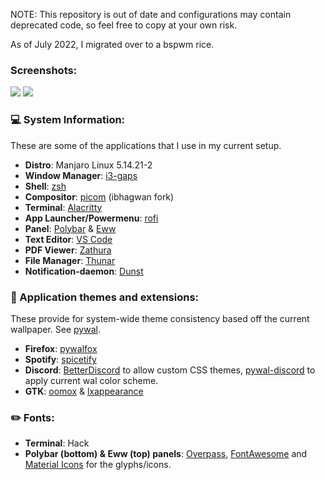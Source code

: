 NOTE: This repository is out of date and configurations may contain deprecated code, so feel free to copy at your own risk.

As of July 2022, I migrated over to a bspwm rice.
### Screenshots:

<img src="screenshot.png">
<img src="screenshot2.png">


### :computer: System Information:

These are some of the applications that I use in my current setup. 

- **Distro**: Manjaro Linux 5.14.21-2
- **Window Manager**: [i3-gaps](https://github.com/Airblader/i3)  
- **Shell**: [zsh](https://ohmyz.sh/)
- **Compositor**: [picom](https://github.com/ibhagwan/picom) (ibhagwan fork)
- **Terminal**: [Alacritty](https://github.com/alacritty/alacritty)  
- **App Launcher/Powermenu**: [rofi](https://github.com/davatorium/rofi)   
- **Panel**: [Polybar](https://github.com/polybar/polybar) & [Eww](https://github.com/elkowar/eww)
- **Text Editor**: [VS Code](https://github.com/microsoft/vscode)
- **PDF Viewer**: [Zathura](https://pwmt.org/projects/zathura/) 
- **File Manager**: [Thunar](https://wiki.archlinux.org/title/thunar)
- **Notification-daemon**: [Dunst](https://wiki.archlinux.org/index.php/Dunst)  

### :rainbow: Application themes and extensions:

These provide for system-wide theme consistency based off the current wallpaper. See [pywal](https://github.com/dylanaraps/pywal).

- **Firefox**: [pywalfox](https://github.com/frewacom/pywalfox)  
- **Spotify**: [spicetify](https://spicetify.app/)  
- **Discord**: [BetterDiscord](https://betterdiscord.app/) to allow custom CSS themes, [pywal-discord](https://github.com/FilipLitwora/pywal-discord) to apply current wal color scheme.
- **GTK**: [oomox](https://github.com/themix-project/oomox) & [lxappearance](https://archlinux.org/packages/community/x86_64/lxappearance/)

### :pencil2: Fonts:  
- **Terminal**: Hack  
- **Polybar (bottom) & Eww (top) panels**: [Overpass](https://github.com/RedHatOfficial/Overpass), [FontAwesome](https://fontawesome.com/) and [Material Icons](https://google.github.io/material-design-icons/) for the glyphs/icons.



